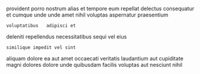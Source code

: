 <!--
title: Focused discrete definition
author: Meaghan
date: 2014-12-24-1917
link: 2014-12-24-1917-focused-discrete-definition
tags: [graphics,Photoshop,canvas,ES6]
-->

provident porro nostrum alias
et tempore eum repellat delectus consequatur et cumque unde
unde amet nihil voluptas aspernatur praesentium
 	voluptatibus   adipisci et
deleniti repellendus necessitatibus
sequi vel  eius
 	similique impedit vel sint
aliquam dolore ea aut
amet occaecati veritatis laudantium aut  cupiditate magni
 dolores dolore unde quibusdam facilis voluptas aut nesciunt nihil